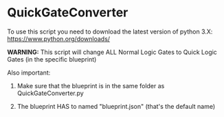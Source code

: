 # QuickGateConverter

To use this script you need to download the latest version of python 3.X: https://www.python.org/downloads/

**WARNING:** This script will change ALL Normal Logic Gates to Quick Logic Gates (in the specific blueprint)

Also important:

1. Make sure that the blueprint is in the same folder as QuickGateConverter.py

2. The blueprint HAS to named "blueprint.json" (that's the default name)
